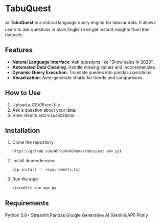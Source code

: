 # TabuQuest

📊 **TabuQuest** is a natural language query engine for tabular data. It allows users to ask questions in plain English and get instant insights from their datasets.

## Features
- **Natural Language Interface**: Ask questions like "Show sales in 2023".
- **Automated Data Cleaning**: Handle missing values and inconsistencies.
- **Dynamic Query Execution**: Translate queries into pandas operations.
- **Visualization**: Auto-generate charts for trends and comparisons.

## How to Use
1. Upload a CSV/Excel file.
2. Ask a question about your data.
3. View results and visualizations.

## Installation
1. Clone the repository:
   ```bash
   https://github.com/AbhishekGhume/tabuquest_env.git

2. Install dependencies:
   ```bash
   pip install -r requirements.txt

3. Run the app:
   ```bash
   streamlit run app.py

## Requirements
   Python 3.8+
   Streamlit
   Pandas
   Google Generative AI (Gemini API)
   Plotly
